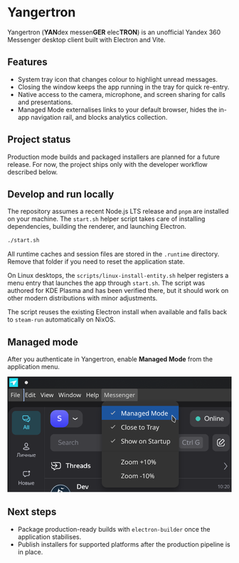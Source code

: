 # Yangertron

Yangertron (**YAN**dex messen**GER** elec**TRON**) is an unofficial Yandex 360 Messenger desktop client built with Electron and Vite.

## Features

- System tray icon that changes colour to highlight unread messages.
- Closing the window keeps the app running in the tray for quick re-entry.
- Native access to the camera, microphone, and screen sharing for calls and presentations.
- Managed Mode externalises links to your default browser, hides the in-app navigation rail, and blocks analytics collection.

## Project status

Production mode builds and packaged installers are planned for a future release. For now, the project ships only with the developer workflow described below.

## Develop and run locally

The repository assumes a recent Node.js LTS release and `pnpm` are installed on your machine. The `start.sh` helper script takes care of installing dependencies, building the renderer, and launching Electron.

```bash
./start.sh
```

All runtime caches and session files are stored in the `.runtime` directory. Remove that folder if you need to reset the application state.

On Linux desktops, the `scripts/linux-install-entity.sh` helper registers a menu entry that launches the app through `start.sh`. The script was authored for KDE Plasma and has been verified there, but it should work on other modern distributions with minor adjustments.

The script reuses the existing Electron install when available and falls back to `steam-run` automatically on NixOS.

## Managed mode

After you authenticate in Yangertron, enable **Managed Mode** from the application menu.

![Managed Mode toggle in the application menu](misc/menu-screenshot.png)

## Next steps

- Package production-ready builds with `electron-builder` once the application stabilises.
- Publish installers for supported platforms after the production pipeline is in place.
